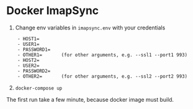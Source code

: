Docker ImapSync
==================================================

1. Change env variables in `imapsync.env` with your credentials
```
    - HOST1=
    - USER1=
    - PASSWORD1=
    - OTHER1=       (for other arguments, e.g. --ssl1 --port1 993)
    - HOST2=
    - USER2=
    - PASSWORD2=
    - OTHER2=       (for other arguments, e.g. --ssl2 --port2 993)

```

2. `docker-compose up`


The first run take a few minute, because docker image must build.



